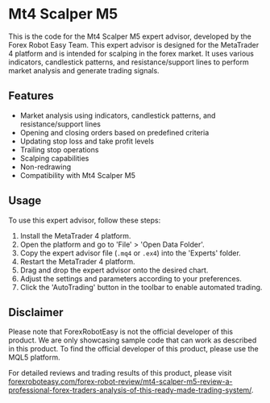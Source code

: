 # Mt4 Scalper M5

This is the code for the Mt4 Scalper M5 expert advisor, developed by the Forex Robot Easy Team. This expert advisor is designed for the MetaTrader 4 platform and is intended for scalping in the forex market. It uses various indicators, candlestick patterns, and resistance/support lines to perform market analysis and generate trading signals.

## Features

- Market analysis using indicators, candlestick patterns, and resistance/support lines
- Opening and closing orders based on predefined criteria
- Updating stop loss and take profit levels
- Trailing stop operations
- Scalping capabilities
- Non-redrawing
- Compatibility with Mt4 Scalper M5

## Usage

To use this expert advisor, follow these steps:

1. Install the MetaTrader 4 platform.
2. Open the platform and go to 'File' > 'Open Data Folder'.
3. Copy the expert advisor file (`.mq4` or `.ex4`) into the 'Experts' folder.
4. Restart the MetaTrader 4 platform.
5. Drag and drop the expert advisor onto the desired chart.
6. Adjust the settings and parameters according to your preferences.
7. Click the 'AutoTrading' button in the toolbar to enable automated trading.

## Disclaimer

Please note that ForexRobotEasy is not the official developer of this product. We are only showcasing sample code that can work as described in this product. To find the official developer of this product, please use the MQL5 platform.

For detailed reviews and trading results of this product, please visit [forexroboteasy.com/forex-robot-review/mt4-scalper-m5-review-a-professional-forex-traders-analysis-of-this-ready-made-trading-system/](https://forexroboteasy.com/forex-robot-review/mt4-scalper-m5-review-a-professional-forex-traders-analysis-of-this-ready-made-trading-system/).
